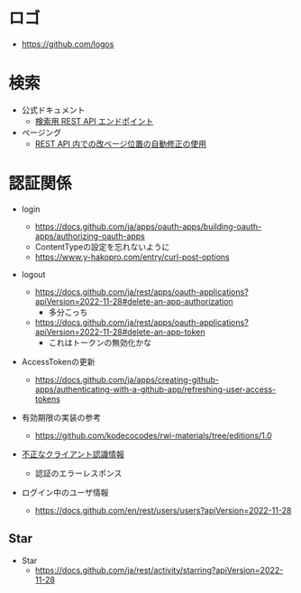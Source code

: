 # ロゴ
- https://github.com/logos

#  検索

- 公式ドキュメント
    - [検索用 REST API エンドポイント](https://docs.github.com/ja/rest/search/search?apiVersion=2022-11-28) 
- ページング
    - [REST API 内での改ページ位置の自動修正の使用](https://docs.github.com/ja/rest/using-the-rest-api/using-pagination-in-the-rest-api?apiVersion=2022-11-28)

# 認証関係
- login
    - https://docs.github.com/ja/apps/oauth-apps/building-oauth-apps/authorizing-oauth-apps
    - ContentTypeの設定を忘れないように
    - https://www.y-hakopro.com/entry/curl-post-options

- logout
    - https://docs.github.com/ja/rest/apps/oauth-applications?apiVersion=2022-11-28#delete-an-app-authorization
        - 多分こっち
    - https://docs.github.com/ja/rest/apps/oauth-applications?apiVersion=2022-11-28#delete-an-app-token
        - これはトークンの無効化かな

- AccessTokenの更新
    - https://docs.github.com/ja/apps/creating-github-apps/authenticating-with-a-github-app/refreshing-user-access-tokens


- 有効期限の実装の参考
    - https://github.com/kodecocodes/rwi-materials/tree/editions/1.0

- [不正なクライアント認識情報](https://docs.github.com/ja/apps/oauth-apps/maintaining-oauth-apps/troubleshooting-oauth-app-access-token-request-errors#incorrect-client-credentials)
    - 認証のエラーレスポンス

- ログイン中のユーザ情報
    - https://docs.github.com/en/rest/users/users?apiVersion=2022-11-28

## Star

- Star
    - https://docs.github.com/ja/rest/activity/starring?apiVersion=2022-11-28
